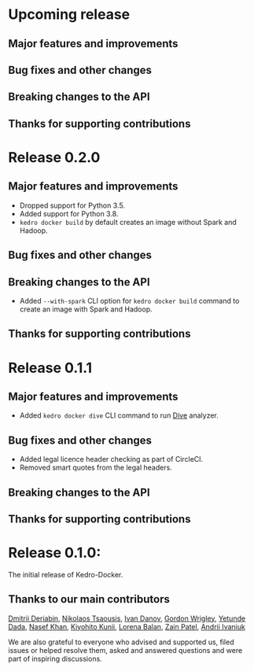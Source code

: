# Upcoming release

## Major features and improvements

## Bug fixes and other changes

## Breaking changes to the API

## Thanks for supporting contributions

# Release 0.2.0

## Major features and improvements
* Dropped support for Python 3.5.
* Added support for Python 3.8.
* `kedro docker build` by default creates an image without Spark and Hadoop.

## Bug fixes and other changes

## Breaking changes to the API
* Added `--with-spark` CLI option for `kedro docker build` command to create an image with Spark and Hadoop.

## Thanks for supporting contributions

# Release 0.1.1

## Major features and improvements
* Added `kedro docker dive` CLI command to run [Dive](https://github.com/wagoodman/dive) analyzer.

## Bug fixes and other changes
* Added legal licence header checking as part of CircleCI.
* Removed smart quotes from the legal headers.

## Breaking changes to the API

## Thanks for supporting contributions

# Release 0.1.0:

The initial release of Kedro-Docker.

## Thanks to our main contributors

[Dmitrii Deriabin](https://github.com/DmitryDeryabin), [Nikolaos Tsaousis](https://github.com/tsanikgr), [Ivan Danov](https://github.com/idanov),  [Gordon Wrigley](https://github.com/tolomea), [Yetunde Dada](https://github.com/yetudada), [Nasef Khan](https://github.com/nakhan98), [Kiyohito Kunii](https://github.com/921kiyo), [Lorena Balan](https://github.com/lorenabalan), [Zain Patel](https://github.com/mzjp2), [Andrii Ivaniuk](https://github.com/andrii-ivaniuk)

We are also grateful to everyone who advised and supported us, filed issues or helped resolve them, asked and answered questions and were part of inspiring discussions.
